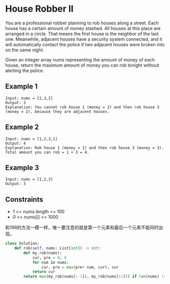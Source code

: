 # House Robber II

You are a professional robber planning to rob houses along a street. Each house has a certain amount of money stashed. All houses at this place are arranged in a circle. That means the first house is the neighbor of the last one. Meanwhile, adjacent houses have a security system connected, and it will automatically contact the police if two adjacent houses were broken into on the same night.

Given an integer array nums representing the amount of money of each house, return the maximum amount of money you can rob tonight without alerting the police.

## Example 1

```text
Input: nums = [2,3,2]
Output: 3
Explanation: You cannot rob house 1 (money = 2) and then rob house 3 (money = 2), because they are adjacent houses.
```

## Example 2

```text
Input: nums = [1,2,3,1]
Output: 4
Explanation: Rob house 1 (money = 1) and then rob house 3 (money = 3).
Total amount you can rob = 1 + 3 = 4.
```

## Example 3

```text
Input: nums = [1,2,3]
Output: 3
```

## Constraints

- 1 <= nums.length <= 100
- 0 <= nums[i] <= 1000

和198的方法一模一样，唯一要注意的就是第一个元素和最后一个元素不能同时出现。

```python
class Solution:
    def rob(self, nums: List[int]) -> int:
        def my_rob(nums):
            cur, pre = 0, 0
            for num in nums:
                cur, pre = max(pre+ num, cur), cur
            return cur
        return max(my_rob(nums[:-1]), my_rob(nums[1:])) if len(nums) != 1 else nums[0]
```
